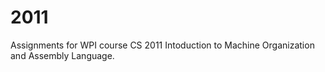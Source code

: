 # 2011
Assignments for WPI course CS 2011 Intoduction to Machine Organization and Assembly Language.
